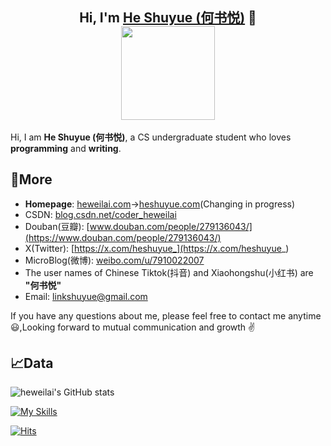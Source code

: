 <h2 align="center">
	Hi, I'm <a href="http://heweilai.com/" target="_blank">He Shuyue (何书悦)</a> 👋<br>
	<a href="http://heweilai.com/" target="_blank"><img src="https://raw.githubusercontent.com/he-weilai/he-weilai/main/1733670125_212.jpg" height="150px" style="margin-bottom:-1px"></a>
</h2>

Hi, I am <strong>He Shuyue (何书悦)</strong>, a CS undergraduate student who loves <strong>programming</strong> and <strong>writing</strong>.

## 🔗More

- <strong>Homepage</strong>: [heweilai.com](http://heweilai.com)->[heshuyue.com](http://heshuyue.com)(Changing in progress)
- CSDN: [blog.csdn.net/coder_heweilai](https://blog.csdn.net/coder_heweilai)
- Douban(豆瓣): [www.douban.com/people/279136043/](https://www.douban.com/people/279136043/)
- X(Twitter): [https://x.com/heshuyue_](https://x.com/heshuyue_)
- MicroBlog(微博): [weibo.com/u/7910022007](https://weibo.com/u/7910022007)
- The user names of Chinese Tiktok(抖音) and Xiaohongshu(小红书) are **"何书悦"**
- Email: [linkshuyue@gmail.com](mailto:linkshuyue@gmail.com)

If you have any questions about me, please feel free to contact me anytime 😃,Looking forward to mutual communication and growth ✌️

## 📈Data

![heweilai's GitHub stats](https://github-readme-stats.vercel.app/api?username=he-weilai&show_icons=true&count_private=true&hide_border=true&include_all_commits=true&layout=compact)

[![My Skills](https://skillicons.dev/icons?i=java,c,cpp,python,html,css,js,git,linux,windows,idea,eclipse,vscode,md&theme=light)](https://skillicons.dev)

[![Hits](https://hits.seeyoufarm.com/api/count/incr/badge.svg?url=https%3A%2F%2Fgithub.com%2Fhe-weilai&count_bg=%23CB2AF1&title_bg=%23323FE1&icon=&icon_color=%23E7E7E7&title=GitHub+Viewers&edge_flat=false)](https://hits.seeyoufarm.com)
